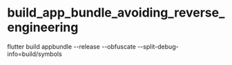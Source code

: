 # build_app_bundle_avoiding_reverse_engineering

flutter build appbundle --release --obfuscate --split-debug-info=build/symbols
